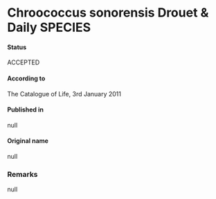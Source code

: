 # Chroococcus sonorensis Drouet & Daily SPECIES

#### Status
ACCEPTED

#### According to
The Catalogue of Life, 3rd January 2011

#### Published in
null

#### Original name
null

### Remarks
null